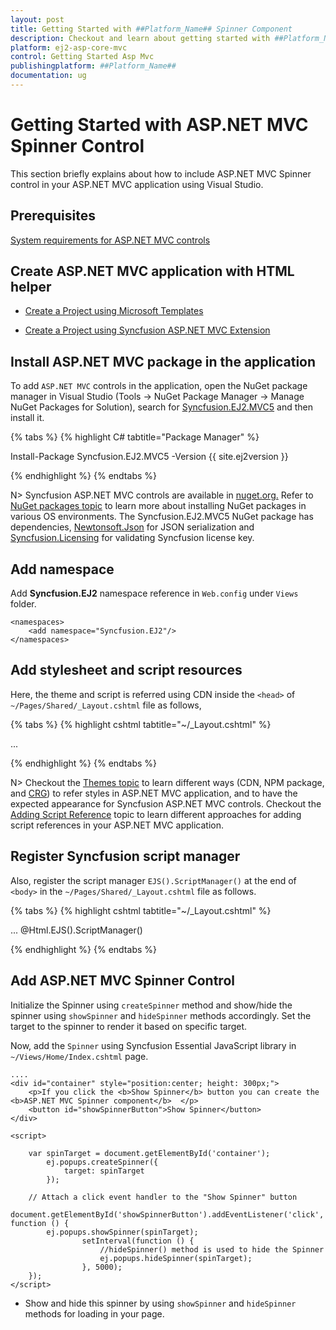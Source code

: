 ```yaml
---
layout: post
title: Getting Started with ##Platform_Name## Spinner Component
description: Checkout and learn about getting started with ##Platform_Name## Spinner component of Syncfusion Essential JS 2 and more details.
platform: ej2-asp-core-mvc
control: Getting Started Asp Mvc
publishingplatform: ##Platform_Name##
documentation: ug
---
```



# Getting Started with ASP.NET MVC Spinner Control

This section briefly explains about how to include ASP.NET MVC Spinner control in your ASP.NET MVC application using Visual Studio.

## Prerequisites

[System requirements for ASP.NET MVC controls](https://ej2.syncfusion.com/aspnetmvc/documentation/system-requirements)

## Create ASP.NET MVC application with HTML helper

* [Create a Project using Microsoft Templates](https://learn.microsoft.com/en-us/aspnet/mvc/overview/getting-started/introduction/getting-started#create-your-first-app)

* [Create a Project using Syncfusion ASP.NET MVC Extension](https://ej2.syncfusion.com/aspnetmvc/documentation/getting-started/project-template)

## Install ASP.NET MVC package in the application

To add `ASP.NET MVC` controls in the application, open the NuGet package manager in Visual Studio (Tools → NuGet Package Manager → Manage NuGet Packages for Solution), search for [Syncfusion.EJ2.MVC5](https://www.nuget.org/packages/Syncfusion.EJ2.MVC5) and then install it.

{% tabs %}
{% highlight C# tabtitle="Package Manager" %}

Install-Package Syncfusion.EJ2.MVC5 -Version {{ site.ej2version }}

{% endhighlight %}
{% endtabs %}

N> Syncfusion ASP.NET MVC controls are available in [nuget.org.](https://www.nuget.org/packages?q=syncfusion.EJ2) Refer to [NuGet packages topic](https://ej2.syncfusion.com/aspnetmvc/documentation/nuget-packages) to learn more about installing NuGet packages in various OS environments. The Syncfusion.EJ2.MVC5 NuGet package has dependencies, [Newtonsoft.Json](https://www.nuget.org/packages/Newtonsoft.Json/) for JSON serialization and [Syncfusion.Licensing](https://www.nuget.org/packages/Syncfusion.Licensing/) for validating Syncfusion license key.

## Add namespace

Add **Syncfusion.EJ2** namespace reference in `Web.config` under `Views` folder.

```
<namespaces>
    <add namespace="Syncfusion.EJ2"/>
</namespaces>
```

## Add stylesheet and script resources

Here, the theme and script is referred using CDN inside the `<head>` of `~/Pages/Shared/_Layout.cshtml` file as follows,

{% tabs %}
{% highlight cshtml tabtitle="~/_Layout.cshtml" %}

<head>
    ...
    <!-- Syncfusion ASP.NET MVC controls styles -->
    <link rel="stylesheet" href="https://cdn.syncfusion.com/ej2/{{ site.ej2version }}/fluent.css" />
    <!-- Syncfusion ASP.NET MVC controls scripts -->
    <script src="https://cdn.syncfusion.com/ej2/{{ site.ej2version }}/dist/ej2.min.js"></script>
</head>

{% endhighlight %}
{% endtabs %}

N> Checkout the [Themes topic](https://ej2.syncfusion.com/aspnetmvc/documentation/appearance/theme) to learn different ways (CDN, NPM package, and [CRG](https://ej2.syncfusion.com/aspnetmvc/documentation/common/custom-resource-generator)) to refer styles in ASP.NET MVC application, and to have the expected appearance for Syncfusion ASP.NET MVC controls. Checkout the [Adding Script Reference](https://ej2.syncfusion.com/aspnetmvc/documentation/common/adding-script-references) topic to learn different approaches for adding script references in your ASP.NET MVC application.

## Register Syncfusion script manager

Also, register the script manager `EJS().ScriptManager()` at the end of `<body>` in the `~/Pages/Shared/_Layout.cshtml` file as follows.

{% tabs %}
{% highlight cshtml tabtitle="~/_Layout.cshtml" %}

<body>
...
    <!-- Syncfusion ASP.NET MVC Script Manager -->
    @Html.EJS().ScriptManager()
</body>

{% endhighlight %}
{% endtabs %}

## Add ASP.NET MVC Spinner Control

Initialize the Spinner using `createSpinner` method and show/hide the spinner using `showSpinner` and `hideSpinner` methods accordingly. Set the target to the spinner to render it based on specific target.

Now, add the `Spinner` using Syncfusion Essential JavaScript library in `~/Views/Home/Index.cshtml` page.

```cshtml
....
<div id="container" style="position:center; height: 300px;">
    <p>If you click the <b>Show Spinner</b> button you can create the <b>ASP.NET MVC Spinner component</b>  </p>
    <button id="showSpinnerButton">Show Spinner</button>
</div>

<script>

    var spinTarget = document.getElementById('container');
        ej.popups.createSpinner({
            target: spinTarget
        });

    // Attach a click event handler to the "Show Spinner" button
    document.getElementById('showSpinnerButton').addEventListener('click', function () {
        ej.popups.showSpinner(spinTarget);
                setInterval(function () {
                    //hideSpinner() method is used to hide the Spinner
                    ej.popups.hideSpinner(spinTarget);
                }, 5000);
    });
</script>

```

* Show and hide this spinner by using `showSpinner` and `hideSpinner` methods for loading in your page.